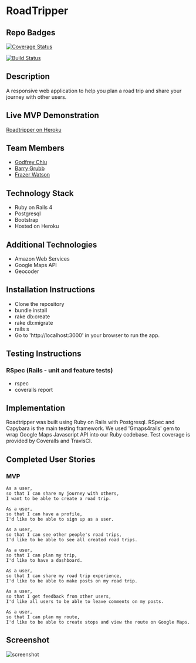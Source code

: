 # RoadTripper

## Repo Badges

[![Coverage Status](https://coveralls.io/repos/github/frazerWatson/road_tripper/badge.svg?branch=master)](https://coveralls.io/github/frazerWatson/road_tripper?branch=master)

[![Build Status](https://travis-ci.org/frazerWatson/road_tripper.svg?branch=master)](https://travis-ci.org/frazerWatson/road_tripper)

## Description

A responsive web application to help you plan a road trip and share your journey with other users.

## Live MVP Demonstration
[Roadtripper on Heroku](http://roadtripper-makers.herokuapp.com)

## Team Members
- [Godfrey Chiu](https://github.com/ggwc82)
- [Barry Grubb](https://github.com/barrygrubb)
- [Frazer Watson](https://github.com/frazerWatson)

## Technology Stack

- Ruby on Rails 4
- Postgresql
- Bootstrap
- Hosted on Heroku

## Additional Technologies

- Amazon Web Services
- Google Maps API
- Geocoder

## Installation Instructions
- Clone the repository
- bundle install
- rake db:create
- rake db:migrate
- rails s
- Go to 'http://localhost:3000' in your browser to run the app.

## Testing Instructions

### RSpec (Rails - unit and feature tests)
- rspec
- coveralls report

## Implementation

Roadtripper was built using Ruby on Rails with Postgresql. RSpec and Capybara is the main testing framework. We used 'Gmaps4rails' gem to wrap Google Maps Javascript API into our Ruby codebase. Test coverage is provided by Coveralls and TravisCI.

## Completed User Stories

### MVP

```
As a user,
so that I can share my journey with others,
I want to be able to create a road trip.
```
```
As a user,
so that I can have a profile,
I'd like to be able to sign up as a user.
```
```
As a user,
so that I can see other people's road trips,
I'd like to be able to see all created road trips.
```
```
As a user,
so that I can plan my trip,
I'd like to have a dashboard.
```
```
As a user,
so that I can share my road trip experience,
I'd like to be able to make posts on my road trip.
```
```
As a user,
so that I get feedback from other users,
I'd like all users to be able to leave comments on my posts.
```
```
As a user,
so that I can plan my route,
I'd like to be able to create stops and view the route on Google Maps.
```

## Screenshot

![
screenshot](https://github.com/frazerWatson/road_tripper/blob/514-fix-routing-issue/roadtripper-website.png)
